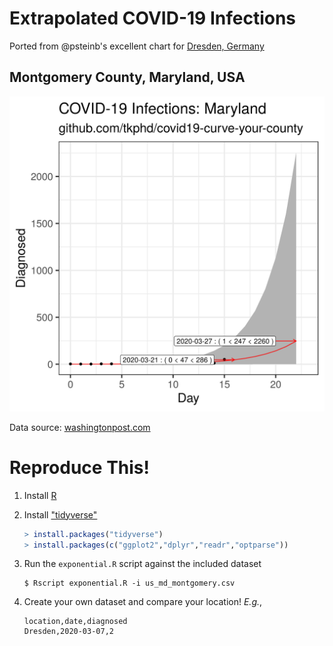 # Extrapolated COVID-19 Infections

Ported from @psteinb's excellent chart for [Dresden, Germany](https://github.com/psteinb/covid19-curve-your-city) 

## Montgomery County, Maryland, USA

![MoCo](us_md_montgomery.png)

Data source: [washingtonpost.com](https://www.washingtonpost.com)

# Reproduce This!

1. Install [R](https://www.r-project.org)
2. Install ["tidyverse"](https://www.tidyverse.org/)

   ``` r
   > install.packages("tidyverse")
   > install.packages(c("ggplot2","dplyr","readr","optparse"))
   ```

3. Run the `exponential.R` script against the included dataset

   ``` 
   $ Rscript exponential.R -i us_md_montgomery.csv
   ```

4. Create your own dataset and compare your location! *E.g.*,

   ```csv
   location,date,diagnosed
   Dresden,2020-03-07,2
   ```
